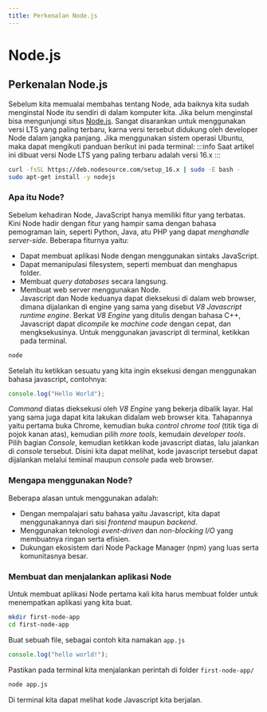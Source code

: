 ```yaml
---
title: Perkenalan Node.js
---
```


# Node.js

## Perkenalan Node.js

Sebelum kita memualai membahas tentang Node, ada baiknya kita sudah menginstal Node itu sendiri di dalam komputer kita. Jika belum menginstal bisa mengunjungi situs [Node.js](https://nodejs.org/en/download/).
Sangat disarankan untuk menggunakan versi LTS yang paling terbaru, karna versi tersebut didukung oleh developer Node dalam jangka panjang. Jika menggunakan sistem operasi Ubuntu, maka dapat mengikuti panduan berikut ini pada terminal:
:::info
Saat artikel ini dibuat versi Node LTS yang paling terbaru adalah versi 16.x
:::

```bash
curl -fsSL https://deb.nodesource.com/setup_16.x | sudo -E bash -
sudo apt-get install -y nodejs
```

### Apa itu Node?

Sebelum kehadiran Node, JavaScript hanya memiliki fitur yang terbatas.
Kini Node hadir dengan fitur yang hampir sama dengan bahasa pemograman lain, seperti Python, Java, atu PHP yang dapat _menghandle server-side_. Beberapa fiturnya yaitu:

- Dapat membuat aplikasi Node dengan menggunakan sintaks JavaScript.
- Dapat memanipulasi filesystem, seperti membuat dan menghapus folder.
- Membuat _query databases_ secara langsung.
- Membuat web server menggunakan Node.  
  Javascript dan Node keduanya dapat dieksekusi di dalam web browser, dimana dijalankan di engine yang sama yang disebut _V8 Javascript runtime engine_. Berkat _V8 Engine_ yang ditulis dengan bahasa C++, Javascript dapat _dicompile_ ke _machine code_ dengan cepat, dan mengksekusinya.
  Untuk menggunakan javascript di terminal, ketikkan pada terminal.

```bash
node
```

Setelah itu ketikkan sesuatu yang kita ingin eksekusi dengan menggunakan bahasa javascript, contohnya:

```js title="di terminal"
console.log("Hello World");
```

_Command_ diatas dieksekusi oleh _V8 Engine_ yang bekerja dibalik layar.
Hal yang sama juga dapat kita lakukan didalam web browser kita. Tahapannya yaitu pertama buka Chrome, kemudian buka _control chrome tool_ (titik tiga di pojok kanan atas), kemudian pilih _more tools_, kemudain _developer tools_. Pilih bagian _Console_, kemudian ketikkan kode javascript diatas, lalu jalankan di _console_ tersebut. Disini kita dapat melihat, kode javascript tersebut dapat dijalankan melalui teminal maupun _console_ pada web browser.

### Mengapa menggunakan Node?

Beberapa alasan untuk menggunakan adalah:

- Dengan mempalajari satu bahasa yaitu Javascript, kita dapat menggunakannya dari sisi _frontend_ maupun _backend_.
- Menggunakan teknologi _event-driven_ dan _non-blocking I/O_ yang membuatnya ringan serta efisien.
- Dukungan ekosistem dari Node Package Manager (npm) yang luas serta komunitasnya besar.

### Membuat dan menjalankan aplikasi Node

Untuk membuat aplikasi Node pertama kali kita harus membuat folder untuk menempatkan aplikasi yang kita buat.

```bash title="terminal"
mkdir first-node-app
cd first-node-app
```

Buat sebuah file, sebagai contoh kita namakan `app.js`

```js title="first-node-app/app.js
console.log("hello world!");
```

Pastikan pada terminal kita menjalankan perintah di folder `first-node-app/`

```bash title="terminal"
node app.js
```

Di terminal kita dapat melihat kode Javascript kita berjalan.
